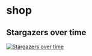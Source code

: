 # shop

## Stargazers over time

[![Stargazers over time](https://starcharts.herokuapp.com/MetaWeng/shop.svg)](https://starcharts.herokuapp.com/MetaWeng/shop)
      

